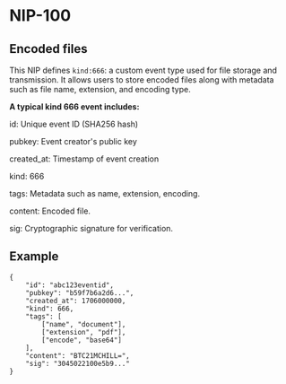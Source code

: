 NIP-100
======

Encoded files
-------------------

This NIP defines `kind:666`: a custom event type used for file storage and transmission. It allows users to store encoded files along with metadata such as file name, extension, and encoding type.


**A typical kind 666 event includes:**

id: Unique event ID (SHA256 hash)

pubkey: Event creator's public key

created_at: Timestamp of event creation

kind: 666

tags: Metadata such as name, extension, encoding.

content: Encoded file.

sig: Cryptographic signature for verification.


## Example
```
{
    "id": "abc123eventid",
    "pubkey": "b59f7b6a2d6...",
    "created_at": 1706000000,
    "kind": 666,
    "tags": [
        ["name", "document"],
        ["extension", "pdf"],
        ["encode", "base64"]
    ],
    "content": "BTC21MCHILL=",
    "sig": "3045022100e5b9..."
}
```